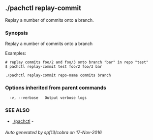 ## ./pachctl replay-commit

Replay a number of commits onto a branch.

### Synopsis


Replay a number of commits onto a branch

Examples:

	# replay commits foo/2 and foo/3 onto branch "bar" in repo "test"
	$ pachctl replay-commit test foo/2 foo/3 bar


```
./pachctl replay-commit repo-name commits branch
```

### Options inherited from parent commands

```
  -v, --verbose   Output verbose logs
```

### SEE ALSO
* [./pachctl](./pachctl.md)	 - 

###### Auto generated by spf13/cobra on 17-Nov-2016
